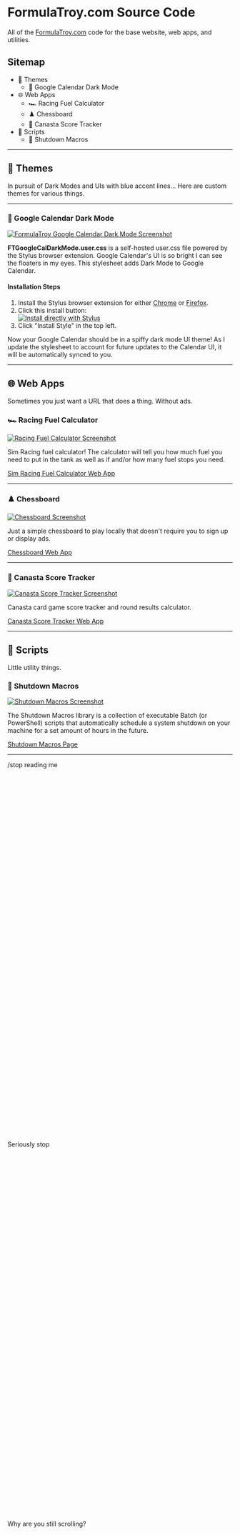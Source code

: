 # FormulaTroy.com Source Code

All of the [FormulaTroy.com](https://formulatroy.com) code for the base website, web apps, and utilities.

## Sitemap

- 🎨 Themes
  - 📅 Google Calendar Dark Mode
- 🌐 Web Apps
  - 🏎️ Racing Fuel Calculator
  - ♟️ Chessboard
  - 🎴 Canasta Score Tracker
- 📜 Scripts
  - 🔌 Shutdown Macros

---------------------------

## 🎨 Themes

In pursuit of Dark Modes and UIs with blue accent lines... Here are custom themes for various things.

---------------------------

### 📅 Google Calendar Dark Mode

[![FormulaTroy Google Calendar Dark Mode Screenshot](https://formulatroy.github.io/FormulaTroy.com/img/projects/ftgcdm.png)](https://formulatroy.com/gc-dark)

**FTGoogleCalDarkMode.user.css** is a self-hosted user.css file powered by the Stylus browser extension. Google Calendar's UI is so bright I can see the floaters in my eyes. This stylesheet adds Dark Mode to Google Calendar.

#### Installation Steps

1. Install the Stylus browser extension for either [Chrome](https://chrome.google.com/webstore/detail/stylus/clngdbkpkpeebahjckkjfobafhncgmne) or [Firefox](https://addons.mozilla.org/firefox/addon/styl-us/).
2. Click this install button:<br>
[![Install directly with Stylus](https://img.shields.io/badge/Install%20directly%20with-Stylus-238b8b.svg)](https://formulatroy.github.io/FormulaTroy.com/theme/google-cal-dark/FTGoogleCalDarkMode.user.css)
3. Click "Install Style" in the top left.

Now your Google Calendar should be in a spiffy dark mode UI theme! As I update the stylesheet to account for future updates to the Calendar UI, it will be automatically synced to you.

---------------------------

## 🌐 Web Apps

Sometimes you just want a URL that does a thing. Without ads.

### 🏎️ Racing Fuel Calculator

[![Racing Fuel Calculator Screenshot](https://formulatroy.github.io/FormulaTroy.com/img/projects/racingcalc.png)](https://formulatroy.com/app/racing-calculator/)

Sim Racing fuel calculator! The calculator will tell you how much fuel you need to put in the tank as well as if and/or how many fuel stops you need.

[Sim Racing Fuel Calculator Web App](https://formulatroy.com/app/racing-calculator/)

---------------------------

### ♟️ Chessboard

[![Chessboard Screenshot](https://formulatroy.github.io/FormulaTroy.com/img/projects/chess.png)](https://formulatroy.com/app/chess/)

Just a simple chessboard to play locally that doesn't require you to sign up or display ads.

[Chessboard Web App](https://formulatroy.com/app/chess/)

---------------------------

### 🎴 Canasta Score Tracker

[![Canasta Score Tracker Screenshot](https://formulatroy.github.io/FormulaTroy.com/img/projects/canasta.png)](https://formulatroy.com/app/canasta/)

Canasta card game score tracker and round results calculator.

[Canasta Score Tracker Web App](https://formulatroy.com/app/canasta/)

---------------------------

## 📜 Scripts

Little utility things.

### 🔌 Shutdown Macros

[![Shutdown Macros Screenshot](https://formulatroy.github.io/FormulaTroy.com/img/projects/shutdown.png)](https://formulatroy.com/shutdown)

The Shutdown Macros library is a collection of executable Batch (or PowerShell) scripts that automatically schedule a system shutdown on your machine for a set amount of hours in the future.

[Shutdown Macros Page](https://formulatroy.com/shutdown)

---------------------------

/stop reading me
<br><br><br><br><br><br><br><br><br><br><br><br><br><br><br><br><br><br><br><br><br><br><br><br><br><br><br><br><br><br><br><br><br><br><br><br><br><br><br><br><br><br><br><br><br><br><br><br><br><br>
Seriously stop
<br><br><br><br><br><br><br><br><br><br><br><br><br><br><br><br><br><br><br><br><br><br><br><br><br><br><br><br><br><br><br><br><br><br><br><br><br><br><br><br><br><br><br><br><br><br><br><br><br><br>
Why are you still scrolling?
<br><br><br><br><br><br><br><br><br><br><br><br><br><br><br><br><br><br><br><br><br><br><br><br><br><br><br><br><br><br><br><br><br><br><br><br><br><br><br><br><br><br><br><br><br><br><br><br><br><br>
The End 😊
